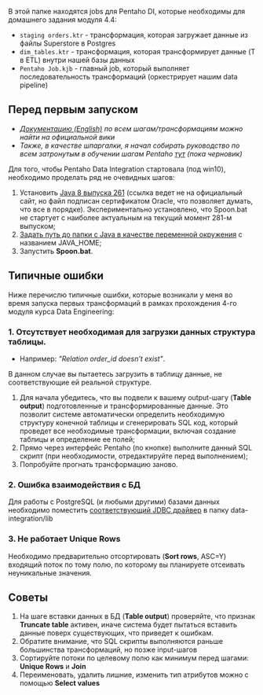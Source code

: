 В этой папке находятся jobs для Pentaho DI, которые необходимы для домашнего задания модуля 4.4:
- `staging orders.ktr` - трансформация, которая загружает данные из файлы Superstore в Postgres
- `dim_tables.ktr` - трансформация, которая трансформирует данные (T в ETL) внутри нашей базы данных
- `Pentaho Job.kjb` - главный job, который выполняет последовательность трансформаций (оркестрирует нашим data pipeline)

## Перед первым запуском
- *[Документацию (English)](https://wiki.pentaho.com/display/EAI/Pentaho+Data+Integration+Steps) по всем шагам/трансформациям можно найти на официальной вики*
- *Также, в качестве шпаргалки, я начал собирать руководство по всем затронутым в обучении шагам Pentaho [тут](https://medium.com/@romangailit/pentaho-di-steps-guide-faada864b3e) (пока черновик)*

Для того, чтобы Pentaho Data Integration стартовала (под win10), необходимо проделать ряд не очевидных шагов:
1. Установить [Java 8 выпуска 261](https://downzen.com/en/windows/java-runtime-environment/download/8-update-261/) (ссылка ведет не на официальный сайт, но файл подписан сертификатом Oracle, что позволяет думать, что все в порядке). Экспериментально установлено, что Spoon.bat не стартует с наиболее актуальным на текущий момент 281-м выпуском;
2. [Задать путь до папки с Java в качестве переменной окружения](https://java-lessons.ru/first-steps/java-home) с названием JAVA_HOME;
3. Запустить **Spoon.bat**.
## Типичные ошибки
Ниже перечислю типичные ошибки, которые возникали у меня во время запуска первых трансформаций в рамках прохождения 4-го модуля курса Data Engineering:
### 1. Отсутствует необходимая для загрузки данных структура таблицы.
- Например: *"Relation order_id doesn’t exist"*.

В данном случае вы пытаетесь загрузить в таблицу данные, не соответствующие ей реальной структуре.
1. Для начала убедитесь, что вы подвели к вашему output-шагу (**Table output**) подготовленные и трансформированные данные. Это позволит системе автоматически определить необходимую структуру конечной таблицы и сгенерировать SQL код, который проведет все необходимые трансформации, включая создание таблицы и определение ее полей;
2. Прямо через интерфейс Pentaho (по кнопке) выполните данный SQL скрипт (при необходимости, отредактируйте перед выполнением);
3. Попробуйте прогнать трансформацию заново.

### 2. Ошибка взаимодействия с БД
Для работы с PostgreSQL (и любыми другими) базами данных необходимо поместить [соответствующий JDBC драйвер](https://jdbc.postgresql.org/download.html) в папку data-integration/lib
### 3. Не работает Unique Rows
Необходимо предварительно отсортировать (**Sort rows**, ASC=Y) входящий поток по тому полю, по которому вы планируете отсеивать неуникальные значения.
## Советы
1. На шаге вставки данных в БД (**Table output**) проверяйте, что признак **Truncate table** активен, иначе система будет пытаться вставить данные поверх существующих, что приведет к ошибкам.
2. Обратите внимание, что SQL скрипты выполняются раньше большинства трансформаций, но позже input-шагов
3. Сортируйте потоки по целевому полю как минимум перед шагами: **Unique Rows** и **Join**
4. Переименовать, удалить лишние, изменить тип атрибутов можно с помощью **Select values**